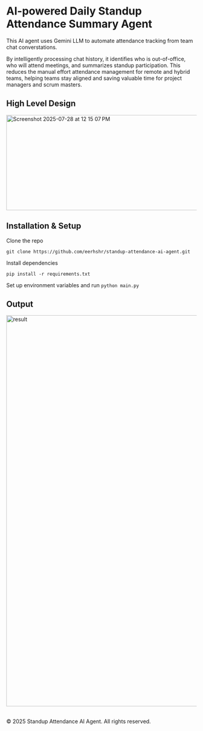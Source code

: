 # AI-powered Daily Standup Attendance Summary Agent

This AI agent uses Gemini LLM to automate attendance tracking from team chat converstations. </br>

By intelligently processing chat history, it identifies who is out-of-office, who will attend meetings, and summarizes standup participation. This reduces the manual effort attendance management for remote and hybrid teams, helping teams stay aligned and saving valuable time for project managers and scrum masters.


## High Level Design

<img width="968" height="252" alt="Screenshot 2025-07-28 at 12 15 07 PM" src="https://github.com/user-attachments/assets/92e3c387-6eb1-4655-bc03-41f0a05115a8" />


## Installation & Setup

Clone the repo
```
git clone https://github.com/eerhshr/standup-attendance-ai-agent.git
```

Install dependencies
```
pip install -r requirements.txt
```

Set up environment variables and run `python main.py`<br>

## Output
<img width="1035" alt="result" src="https://github.com/user-attachments/assets/83f37af1-ccbe-4bda-a98a-cf721cd88871" />


<br>
<br>

© 2025 Standup Attendance AI Agent. All rights reserved.
